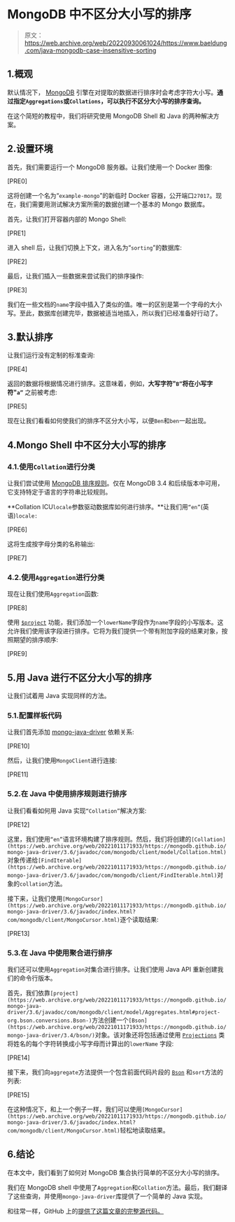 # MongoDB 中不区分大小写的排序

> 原文：<https://web.archive.org/web/20220930061024/https://www.baeldung.com/java-mongodb-case-insensitive-sorting>

## 1.概观

默认情况下， [MongoDB](/web/20221011171933/https://www.baeldung.com/java-mongodb) 引擎在对提取的数据进行排序时会考虑字符大小写。**通过指定`Aggregations`或`Collations`，可以执行不区分大小写的排序查询。**

在这个简短的教程中，我们将研究使用 MongoDB Shell 和 Java 的两种解决方案。

## 2.设置环境

首先，我们需要运行一个 MongoDB 服务器。让我们使用一个 Docker 图像:

[PRE0]

这将创建一个名为“`example-mongo`”的新临时 Docker 容器，公开端口`27017`。现在，我们需要用测试解决方案所需的数据创建一个基本的 Mongo 数据库。

首先，让我们打开容器内部的 Mongo Shell:

[PRE1]

进入 shell 后，让我们切换上下文，进入名为“`sorting`”的数据库:

[PRE2]

最后，让我们插入一些数据来尝试我们的排序操作:

[PRE3]

我们在一些文档的`name`字段中插入了类似的值。唯一的区别是第一个字母的大小写。至此，数据库创建完毕，数据被适当地插入，所以我们已经准备好行动了。

## 3.默认排序

让我们运行没有定制的标准查询:

[PRE4]

返回的数据将根据情况进行排序。这意味着，例如，**大写字符"`B”`将在小写字符"`a”`** 之前被考虑:

[PRE5]

现在让我们看看如何使我们的排序不区分大小写，以便`Ben`和`ben`一起出现。

## 4.Mongo Shell 中不区分大小写的排序

### 4.1.使用`Collation`进行分类

让我们尝试使用 [MongoDB 排序规则](https://web.archive.org/web/20221011171933/https://docs.mongodb.com/manual/reference/collation/)。仅在 MongoDB 3.4 和后续版本中可用，它支持特定于语言的字符串比较规则。

**Collation ICU`locale`参数驱动数据库如何进行排序。**让我们用`“en”`(英语)`locale:`

[PRE6]

这将生成按字母分类的名称输出:

[PRE7]

### 4.2.使用`Aggregation`进行分类

现在让我们使用`Aggregation`函数:

[PRE8]

使用 [`$project`](https://web.archive.org/web/20221011171933/https://docs.mongodb.com/manual/reference/operator/aggregation/project/) 功能，我们添加一个`lowerName`字段作为`name`字段的小写版本。这允许我们使用该字段进行排序。它将为我们提供一个带有附加字段的结果对象，按照期望的排序顺序:

[PRE9]

## 5.用 Java 进行不区分大小写的排序

让我们试着用 Java 实现同样的方法。

### 5.1.配置样板代码

让我们首先添加 [mongo-java-driver](https://web.archive.org/web/20221011171933/https://search.maven.org/artifact/org.mongodb/mongo-java-driver) 依赖关系:

[PRE10]

然后，让我们使用`MongoClient`进行连接:

[PRE11]

### 5.2.在 Java 中使用排序规则进行排序

让我们看看如何用 Java 实现`“Collation”`解决方案:

[PRE12]

这里，我们使用`“en”`语言环境构建了排序规则。然后，我们将创建的`[Collation](https://web.archive.org/web/20221011171933/https://mongodb.github.io/mongo-java-driver/3.6/javadoc/com/mongodb/client/model/Collation.html)`对象传递给`[FindIterable](https://web.archive.org/web/20221011171933/https://mongodb.github.io/mongo-java-driver/3.6/javadoc/com/mongodb/client/FindIterable.html)`对象的`collation`方法。

接下来，让我们使用`[MongoCursor](https://web.archive.org/web/20221011171933/https://mongodb.github.io/mongo-java-driver/3.6/javadoc/index.html?com/mongodb/client/MongoCursor.html)`逐个读取结果:

[PRE13]

### 5.3.在 Java 中使用聚合进行排序

我们还可以使用`Aggregation`对集合进行排序。让我们使用 Java API 重新创建我们的命令行版本。

首先，我们依靠`[project](https://web.archive.org/web/20221011171933/https://mongodb.github.io/mongo-java-driver/3.6/javadoc/com/mongodb/client/model/Aggregates.html#project-org.bson.conversions.Bson-)`方法创建一个`[Bson](https://web.archive.org/web/20221011171933/https://mongodb.github.io/mongo-java-driver/3.4/bson/)`对象。该对象还将包括通过使用 [`Projections`](https://web.archive.org/web/20221011171933/https://mongodb.github.io/mongo-java-driver/3.6/javadoc/com/mongodb/client/model/Projections.html) 类将姓名的每个字符转换成小写字母而计算出的`lowerName` 字段:

[PRE14]

接下来，我们向`aggregate`方法提供一个包含前面代码片段的 [`Bson`](https://web.archive.org/web/20221011171933/https://mongodb.github.io/mongo-java-driver/3.4/bson/) 和`sort`方法的列表:

[PRE15]

在这种情况下，和上一个例子一样，我们可以使用`[MongoCursor](https://web.archive.org/web/20221011171933/https://mongodb.github.io/mongo-java-driver/3.6/javadoc/index.html?com/mongodb/client/MongoCursor.html)`轻松地读取结果。

## 6.结论

在本文中，我们看到了如何对 MongoDB 集合执行简单的不区分大小写的排序。

我们在 MongoDB shell 中使用了`Aggregation`和`Collation`方法。最后，我们翻译了这些查询，并使用`mongo-java-driver`库提供了一个简单的 Java 实现。

和往常一样，GitHub 上的[提供了这篇文章的完整源代码。](https://web.archive.org/web/20221011171933/https://github.com/eugenp/tutorials/tree/master/persistence-modules/java-mongodb-2)